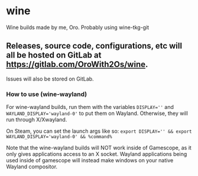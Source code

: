 # wine
Wine builds made by me, Oro. Probably using wine-tkg-git

## Releases, source code, configurations, etc will all be hosted on GitLab at https://gitlab.com/OroWith2Os/wine.
Issues will also be stored on GitLab.

### How to use (wine-wayland)

For wine-wayland builds, run them with the variables `DISPLAY=''` and `WAYLAND_DISPLAY='wayland-0'` to put them on Wayland. Otherwise, they will run through X/Xwayland. 

On Steam, you can set the launch args like so: 
```export DISPLAY='' && export WAYLAND_DISPLAY='wayland-0' && %command%```

Note that the wine-wayland builds will NOT work inside of Gamescope, as it only gives applications access to an X socket. Wayland applications being used inside of gamescope will instead make windows on your native Wayland compositor.
